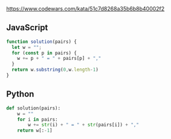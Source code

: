 https://www.codewars.com/kata/51c7d8268a35b6b8b40002f2

## JavaScript
```js
function solution(pairs) {
  let w = "";
  for (const p in pairs) {
    w += p + " = " + pairs[p] + ","
  }
  return w.substring(0,w.length-1)
}
```

## Python
```python
def solution(pairs):
    w = ""
    for i in pairs:
        w += str(i) + " = " + str(pairs[i]) + ","
    return w[:-1]
```